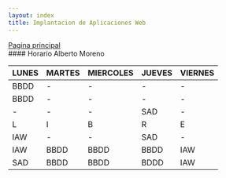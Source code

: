 ```yaml
---
layout: index
title: Implantacion de Aplicaciones Web 
---
```

<div>
<a href="https://albertomorenoacevedo.github.io/">Pagina principal</a>
</div>
#### Horario Alberto Moreno

|  LUNES        | MARTES        | MIERCOLES     | JUEVES        | VIERNES        |
| ------------- | ------------- | ------------- | ------------- | -------------  | 
| BBDD          | -             | -             | -             | -              |
| BBDD          | -             | -             | -             | -              |
| -             | -             | -             | SAD           | -              |
|       L       |     I         |      B        |     R         |     E          |
| IAW           | -             | -             | SAD           | -              |
| IAW           | BBDD          | BBDD          | BBDD          | IAW            |
| SAD           | BBDD          | BBDD          | BDDD          | IAW            |
